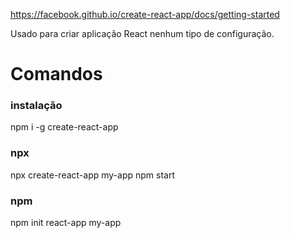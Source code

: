 https://facebook.github.io/create-react-app/docs/getting-started

Usado para criar aplicação React nenhum tipo de configuração.

# Comandos
### instalação
npm i -g create-react-app

### npx
npx create-react-app my-app
npm start

### npm
npm init react-app my-app